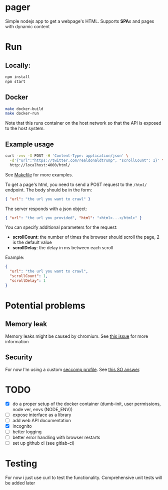# pager

Simple nodejs app to get a webpage's HTML.
Supports **SPA**s and pages with dynamic content

# Run

## Locally:

```bash
npm install
npm start
```

## Docker

```bash
make docker-build
make docker-run
```

Note that this runs container on the host network so that the API is exposed to the host system.

## Example usage

```bash
curl -vvv -X POST -H 'Content-Type: application/json' \
  -d'{"url":"https://twitter.com/realdonaldtrump", "scrollCount": 1}' \
  http://localhost:4000/html/
```

See [Makefile](https://github.com/thxi/pager/blob/master/Makefile) for more examples.

To get a page's html, you need to send a POST request to the `/html/` endpoint. The body should be in the form:

```json
{ "url": "the url you want to crawl" }
```

The server responds with a json object:

```json
{ "url": "the url you provided", "html": "<html>...</html>" }
```

You can specify additional parameters for the request:

- **scrollCount**: the number of times the browser should scroll the page, 2 is the default value
- **scrollDelay**: the delay in ms between each scroll

Example:

```json
{
  "url": "the url you want to crawl",
  "scrollCount": 1,
  "scrollDelay": 1
}
```

# Potential problems

## Memory leak

Memory leaks might be caused by chromium.
See [this issue](https://github.com/puppeteer/puppeteer/issues/5893) for more information

## Security

For now I'm using a custom [seccomp profile](https://github.com/Zenika/alpine-chrome#-the-best-with-seccomp).
See [this SO answer](https://security.stackexchange.com/a/227147).

# TODO

- [x] do a proper setup of the docker container (dumb-init, user permissions, node ver, envs (NODE_ENV))
- [ ] expose interface as a library
- [ ] add web API documentation
- [x] incognito
- [ ] better logging
- [ ] better error handling with browser restarts
- [ ] set up github ci (see gitlab-ci)

# Testing

For now i just use curl to test the functionality.
Comprehensive unit tests will be added later
